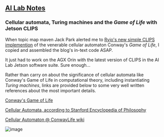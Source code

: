 ## <u>AI Lab Notes</u>

### **Cellular automata, Turing machines and the *Game of Life* with Jetson CLIPS**

When topic map maven Jack Park alerted me to [Ryjo's new simple CLIPS implemention](https://ryjo.codes/articles/conways-game-of-life-written-in-clips.html) of the venerable cellular automaton Conway's *Game of Life*, I copied and assembled the blog's in-text code ASAP. 

It just had to work on the AGX Orin with the latest version of CLIPS in the AI Lab Jetson software suite.  Sure enough...

Rather than carry on about the significance of cellular automata like Conway's Game of Life in computational theory, including instantiating *Turing machines*, links are provided below to some very well written references about the most important details.


[Conway's Game of Life](https://en.wikipedia.org/wiki/Conway%27s_Game_of_Life)

[Cellular Automata, according to Stanford Encyclopedia of Philosophy](https://plato.stanford.edu/entries/cellular-automata/)

[Cellular Automaton @ ConwayLife wiki](https://conwaylife.com/wiki/Cellular_automaton)



![image](https://user-images.githubusercontent.com/71346897/213844621-43f4ffbc-285d-440c-a119-4e444e5627bd.png)
